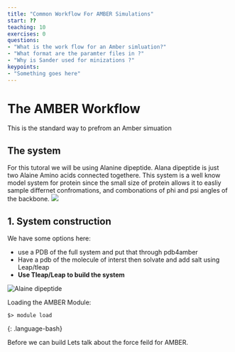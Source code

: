```yaml
---
title: "Common Workflow For AMBER Simulations"
start: ??
teaching: 10
exercises: 0
questions: 
- "What is the work flow for an Amber simluation?"
- "What format are the paramter files in ?"
- "Why is Sander used for minizations ?"
keypoints:
- "Something goes here"
---
```


# The AMBER Workflow 
This is the standard way to prefrom an Amber simuation

## The system 
For this tutoral we will be using Alanine dipeptide. Alana dipeptide is just two Alaine Amino acids connected togethere. This system is a well know model system for protein since the small size of protein allows it to easliy sample differnet confromations, and combonations of phi and psi angles of the backbone. 
<img src="https://ambermd.org/tutorials/basic/tutorial9/include/amber_flow.png">

## 1. System construction 
We have some options here:
- use a PDB of the full system and put that through pdb4amber 
- Have a pdb of the molecule of interst then solvate and add salt using Leap/tleap
- **Use Tleap/Leap to build the system**
<img src="https://ambermd.org/tutorials/basic/tutorial0/include/Alanine_Dipeptide_2D.png" title="Alaine dipeptide">

Loading the AMBER Module:
~~~
$> module load 
~~~
{: .language-bash}

Before we can build Lets talk about the force feild for AMBER.

